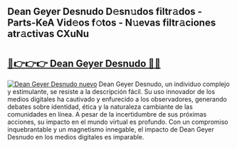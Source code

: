 ## Dean Geyer Desnudo D𝚎sn𝚞dos filtr𝚊dos - Parts-KeA Vid𝚎os f𝚘tos - N𝚞evas filtr𝚊ciones atr𝚊ctivas CXuNu

# <h2><a href="http://mbbk2d.tromn.icu/?c=Dean+Geyer+Desnudo">🔗👉👉👉 Dean Geyer Desnudo 🔗🔗</a></h2>

[![Dean Geyer Desnudo nuevo](https://i.imgur.com/pEAQMta.gif)](http://mbbk2d.tromn.icu/?c=Dean+Geyer+Desnudo)
Dean Geyer Desnudo, un individuo complejo y estimulante, se resiste a la descripción fácil. Su uso innovador de los medios digitales ha cautivado y enfurecido a los observadores, generando debates sobre identidad, ética y la naturaleza cambiante de las comunidades en línea. A pesar de la incertidumbre de sus próximas acciones, su impacto en el mundo virtual es profundo. Con un compromiso inquebrantable y un magnetismo innegable, el impacto de Dean Geyer Desnudo en los medios digitales es imparable.
